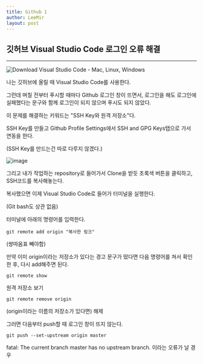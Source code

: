 ```yaml
---
title: Github 1
author: LeeMir
layout: post
---
```


## 깃허브 Visual Studio Code 로그인 오류 해결

- - -

![Download Visual Studio Code - Mac, Linux, Windows](https://code.visualstudio.com/assets/favicon.ico)

나는 깃허브에 올릴 때 Visual Studio Code를 사용한다.

그런데 며칠 전부터 푸시할 때마다 Github 로그인 창이 뜨면서, 로그인을 해도 로그인에 실패했다는 문구와 함께 로그인이 되지 않으며 푸시도 되지 않았다.

이 문제를 해결하는 키워드는 "SSH Key와 원격 저장소"다.

SSH Key를 만들고 Github Profile Settings에서 SSH and GPG Keys탭으로 가서 연동을 한다.

(SSH Key를 만드는건 따로 다루지 않겠다.)



![image](https://user-images.githubusercontent.com/42960217/101025608-29b6cd80-35b9-11eb-8b29-d1c8fa044599.png)

그리고 내가 작업하는 repository로 들어가서 Clone을 받듯 초록색 버튼을 클릭하고, SSH코드를 복사해놓는다.



복사했으면 이제 Visual Studio Code로 들어가 터미널을 실행한다.

(Git bash도 상관 없음)



터미널에 아래의 명령어를 입력한다.

`git remote add origin "복사한 링크"`

(쌍따옴표 빼야함)



만약 이미 origin이라는 저장소가 있다는 경고 문구가 떴다면 다음 명령어를 쳐서 확인한 후, 다시 add해주면 된다.

`git remote show`

원격 저장소 보기

`git remote remove origin`

(origin이라는 이름의 저장소가 있다면) 해제



그러면 다음부터 push할 때 로그인 창이 뜨지 않는다.



`git push --set-upstream origin master`

fatal: The current branch master has no upstream branch.
이라는 오류가 날 경우